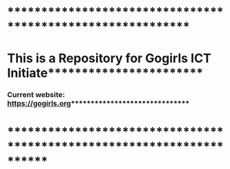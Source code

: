 # ***********************************************************
# This is a Repository for Gogirls ICT Initiate***********************
### Current website: https://gogirls.org******************************
# **********************************************************************